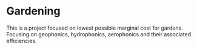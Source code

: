 # Gardening

This is a project focused on lowest possible marginal cost for gardens. Focusing on geophonics, hydrophonics, aerophonics and their associated efficiencies. 

